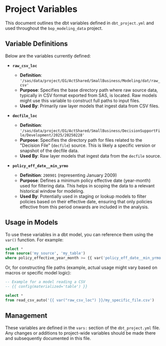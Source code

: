 # Project Variables

This document outlines the dbt variables defined in `dbt_project.yml` and used throughout the `bop_modeling_data` project.

## Variable Definitions

Below are the variables currently defined:

*   **`raw_csv_loc`**
    *   **Definition**: `'/sas/data/project/EG/ActShared/SmallBusiness/Modeling/dat/raw_csv'`
    *   **Purpose**: Specifies the base directory path where raw source data, typically in CSV format exported from SAS, is located. Raw models might use this variable to construct full paths to input files.
    *   **Used By**: Primarily raw layer models that ingest data from CSV files.

*   **`decfile_loc`**
    *   **Definition**: `'/sas/data/project/EG/ActShared/SmallBusiness/DecisionSupportFile/Development/2025/20250228'`
    *   **Purpose**: Specifies the directory path for files related to the "Decision File" (`decfile`) source. This is likely a specific version or snapshot of the decfile data.
    *   **Used By**: Raw layer models that ingest data from the `decfile` source.

*   **`policy_eff_date__min_yrmo`**
    *   **Definition**: `200901` (representing January 2009)
    *   **Purpose**: Defines a minimum policy effective date (year-month) used for filtering data. This helps in scoping the data to a relevant historical window for modeling.
    *   **Used By**: Potentially used in staging or lookup models to filter policies based on their effective date, ensuring that only policies effective from this period onwards are included in the analysis.

## Usage in Models

To use these variables in a dbt model, you can reference them using the `var()` function. For example:

```sql
select *
from source('my_source', 'my_table')
where policy_effective_year_month >= {{ var('policy_eff_date__min_yrmo') }}
```

Or, for constructing file paths (example, actual usage might vary based on macros or specific model logic):

```sql
-- Example for a model reading a CSV
-- {{ config(materialized='table') }}

select *
from read_csv_auto('{{ var("raw_csv_loc") }}/my_specific_file.csv')
```

## Management

These variables are defined in the `vars:` section of the `dbt_project.yml` file. Any changes or additions to project-wide variables should be made there and subsequently documented in this file.